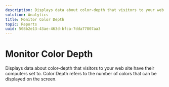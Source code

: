 ```yaml
---
description: Displays data about color-depth that visitors to your web site have their computers set to. Color Depth refers to the number of colors that can be displayed on the screen.
solution: Analytics
title: Monitor Color Depth
topic: Reports
uuid: 508b2e13-43ae-463d-bfca-7dda77807aa3
---
```


# Monitor Color Depth

Displays data about color-depth that visitors to your web site have their computers set to. Color Depth refers to the number of colors that can be displayed on the screen.

